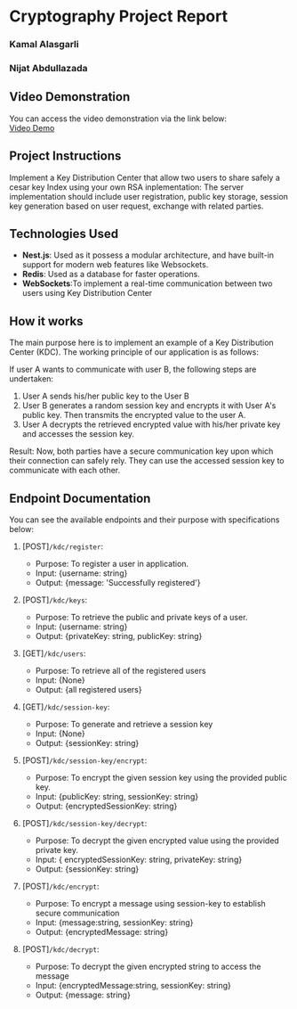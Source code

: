 # Cryptography Project Report

### Kamal Alasgarli

### Nijat Abdullazada

## Video Demonstration

You can access the video demonstration via the link below:\
[Video Demo](https://drive.google.com/file/d/1rcntZ8FVV9jPtTTGZe8xxyAW06oo3Ijg/view?usp=sharing)

## Project Instructions

Implement a Key Distribution Center that allow two users to share safely a cesar key Index using your own
RSA inplementation: The server implementation should include user registration, public key storage, session key generation based on user request, exchange with related parties.

## Technologies Used

- **Nest.js**: Used as it possess a modular architecture, and have built-in support for modern web features like Websockets.
- **Redis**: Used as a database for faster operations.
- **WebSockets**:To implement a real-time communication between two users using Key Distribution Center

## How it works

The main purpose here is to implement an example of a Key Distribution Center (KDC). The working principle of our application is as follows:

If user A wants to communicate with user B, the following steps are undertaken:

1. User A sends his/her public key to the User B
2. User B generates a random session key and encrypts it with User A's public key. Then transmits the encrypted value to the user A.
3. User A decrypts the retrieved encrypted value with his/her private key and accesses the session key.

Result: Now, both parties have a secure communication key upon which their connection can safely rely. They can use the accessed session key to communicate with each other.

## Endpoint Documentation

You can see the available endpoints and their purpose with specifications below:

1. [POST]`/kdc/register`:

   - Purpose: To register a user in application.
   - Input: {username: string}
   - Output: {message: 'Successfully registered'}

2. [POST]`/kdc/keys`:

   - Purpose: To retrieve the public and private keys of a user.
   - Input: {username: string}
   - Output: {privateKey: string, publicKey: string}

3. [GET]`/kdc/users`:

   - Purpose: To retrieve all of the registered users
   - Input: {None}
   - Output: {all registered users}

4. [GET]`/kdc/session-key`:

   - Purpose: To generate and retrieve a session key
   - Input: {None}
   - Output: {sessionKey: string}

5. [POST]`/kdc/session-key/encrypt`:

   - Purpose: To encrypt the given session key using the provided public key.
   - Input: {publicKey: string, sessionKey: string}
   - Output: {encryptedSessionKey: string}

6. [POST]`/kdc/session-key/decrypt`:

   - Purpose: To decrypt the given encrypted value using the provided private key.
   - Input: { encryptedSessionKey: string, privateKey: string}
   - Output: {sessionKey: string}

7. [POST]`/kdc/encrypt`:

   - Purpose: To encrypt a message using session-key to establish secure communication
   - Input: {message:string, sessionKey: string}
   - Output: {encryptedMessage: string}

8. [POST]`/kdc/decrypt`:

   - Purpose: To decrypt the given encrypted string to access the message
   - Input: {encryptedMessage:string, sessionKey: string}
   - Output: {message: string}
